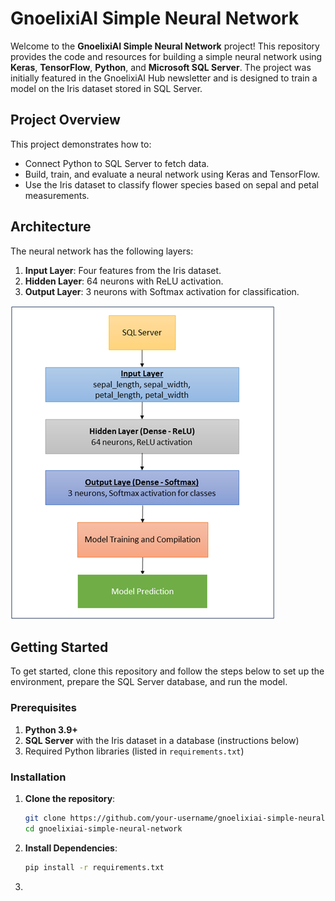 # GnoelixiAI Simple Neural Network

Welcome to the **GnoelixiAI Simple Neural Network** project! This repository provides the code and resources for building a simple neural network using **Keras**, **TensorFlow**, **Python**, and **Microsoft SQL Server**. The project was initially featured in the GnoelixiAI Hub newsletter and is designed to train a model on the Iris dataset stored in SQL Server.

## Project Overview

This project demonstrates how to:
- Connect Python to SQL Server to fetch data.
- Build, train, and evaluate a neural network using Keras and TensorFlow.
- Use the Iris dataset to classify flower species based on sepal and petal measurements.

## Architecture

The neural network has the following layers:
1. **Input Layer**: Four features from the Iris dataset.
2. **Hidden Layer**: 64 neurons with ReLU activation.
3. **Output Layer**: 3 neurons with Softmax activation for classification.

![Network Architecture](GnoelixiAI_NN_Architecture.png)

## Getting Started

To get started, clone this repository and follow the steps below to set up the environment, prepare the SQL Server database, and run the model.

### Prerequisites

1. **Python 3.9+**
2. **SQL Server** with the Iris dataset in a database (instructions below)
3. Required Python libraries (listed in `requirements.txt`)

### Installation

1. **Clone the repository**:
   ```bash
   git clone https://github.com/your-username/gnoelixiai-simple-neural-network.git
   cd gnoelixiai-simple-neural-network
   ```

2. **Install Dependencies**:
   ```bash
   pip install -r requirements.txt
   ```

4. 
